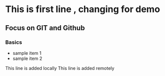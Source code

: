 # This is first line , changing for demo

## Focus on GIT and Github

### Basics
- sample item 1
- sample item 2


This line is added locally
This line is added remotely
